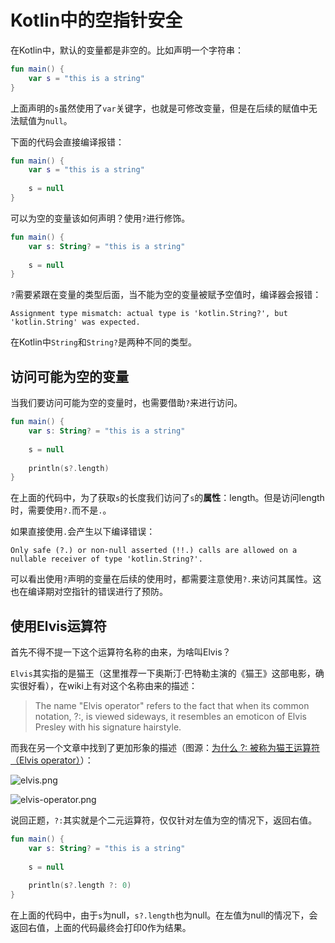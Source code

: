# Kotlin中的空指针安全

在Kotlin中，默认的变量都是非空的。比如声明一个字符串：

```Kotlin
fun main() {
    var s = "this is a string"
}
```

上面声明的`s`虽然使用了`var`关键字，也就是可修改变量，但是在后续的赋值中无法赋值为`null`。

下面的代码会直接编译报错：

```Kotlin
fun main() {
    var s = "this is a string"
    
    s = null
}
```

可以为空的变量该如何声明？使用`?`进行修饰。

```Kotlin
fun main() {
    var s: String? = "this is a string"
    
    s = null
}
```

`?`需要紧跟在变量的类型后面，当不能为空的变量被赋予空值时，编译器会报错：

```Text
Assignment type mismatch: actual type is 'kotlin.String?', but 'kotlin.String' was expected.
```

在Kotlin中`String`和`String?`是两种不同的类型。

## 访问可能为空的变量

当我们要访问可能为空的变量时，也需要借助`?`来进行访问。

```Kotlin
fun main() {
    var s: String? = "this is a string"
    
    s = null
    
    println(s?.length)
}
```

在上面的代码中，为了获取`s`的长度我们访问了`s`的**属性**：length。但是访问length时，需要使用`?.`而不是`.`。

如果直接使用`.`会产生以下编译错误：

```Text
Only safe (?.) or non-null asserted (!!.) calls are allowed on a nullable receiver of type 'kotlin.String?'.
```

可以看出使用`?`声明的变量在后续的使用时，都需要注意使用`?.`来访问其属性。这也在编译期对空指针的错误进行了预防。

## 使用Elvis运算符

首先不得不提一下这个运算符名称的由来，为啥叫Elvis？

`Elvis`其实指的是猫王（这里推荐一下奥斯汀·巴特勒主演的《猫王》这部电影，确实很好看），在wiki上有对这个名称由来的描述：

> The name "Elvis operator" refers to the fact that when its common notation, ?:, is viewed sideways, it resembles an emoticon of Elvis Presley with his signature hairstyle.

而我在另一个文章中找到了更加形象的描述（图源：<a href="https://itmob.cn/archives/why-called-elvis-operator">为什么 ?: 被称为猫王运算符（Elvis operator）</a>）：

![elvis.png](elvis.png)

![elvis-operator.png](elvis-operator.png)

说回正题，`?:`其实就是个二元运算符，仅仅针对左值为空的情况下，返回右值。

```Kotlin
fun main() {
    var s: String? = "this is a string"
    
    s = null
    
    println(s?.length ?: 0)
}
```

在上面的代码中，由于`s`为null，`s?.length`也为null。在左值为null的情况下，会返回右值，上面的代码最终会打印0作为结果。